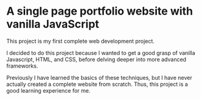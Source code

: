 # A single page portfolio website with vanilla JavaScript
This project is my first complete web development project. 

I decided to do this project because I wanted to get a good grasp of vanilla Javascript, HTML, and CSS, before delving deeper into more advanced frameworks. 

Previously I have learned the basics of these techniques, but I have never actually created a complete website from scratch. Thus, this project is a good learning experience for me.
